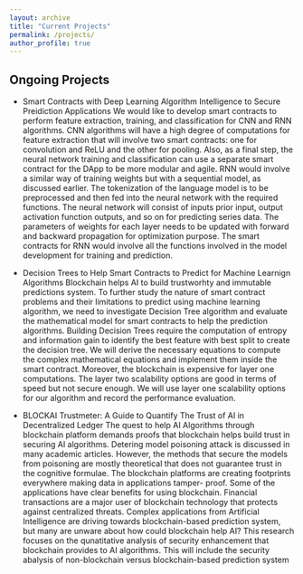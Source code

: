 ```yaml
---
layout: archive
title: "Current Projects"
permalink: /projects/
author_profile: true
---
```


## Ongoing Projects

* Smart Contracts with Deep Learning Algorithm Intelligence to Secure Preidiction Applications
  We would like to develop smart contracts to perform feature extraction, training, and classification for CNN and RNN algorithms. CNN algorithms will have a high degree of computations for feature extraction that will 
  involve two smart contracts: one for convolution and ReLU and the other for pooling. Also, as a final step, the neural network training and classification can use a separate smart contract for the DApp to be more modular 
  and agile. RNN would involve a similar way of training weights but with a sequential model, as discussed earlier. The tokenization of the language model is to be preprocessed and then fed into the neural network with the 
  required functions. The neural network will consist of inputs prior input, output activation function outputs, and so on for predicting series data. The parameters of weights for each layer needs to be updated with 
  forward and backward propagation for optimization purpose. The smart contracts for RNN would involve all the functions involved in the model development for training and prediction.
  
* Decision Trees to Help Smart Contracts to Predict for Machine Learnign Algorithms
  Blockchain helps AI to build trustworhty and immutable predictions system. To further study the nature of smart contract problems and their limitations to predict using machine learning algorithm, we need to investigate 
  Decision Tree algorithm and evaluate the mathematical model for smart contracts to help the prediction algorithms. Building Decision Trees require the computation of entropy and information gain to identify the best 
  feature with best split to create the decision tree. We will derive the necessary equations to compute  the complex mathematical equations and implement them inside the smart contract. Moreover, the blockchain is 
  expensive for layer one computations. The layer two scalability options are good in terms of speed but not secure enough. We will use layer one scalability options for our algorithm and record the performance evaluation. 

* BLOCKAI Trustmeter: A Guide to Quantify The Trust of AI in Decentralized Ledger
  The quest to help AI Algorithms through blockchain platform demands proofs that blockchain helps build trust in securing AI algorithms. Detering model poisoning attack is discussed in many academic articles. However, the 
  methods that secure the models from poisoning are mostly theoretical that does not guarantee trust in the cognitive formulae. The blockchain platforms are creating footprints everywhere making data in applications tamper- 
  proof. Some of the applications have clear benefits for using blockchain. Financial transactions are a major user of blockchain technology that protects against centralized threats. Complex applications from Artificial 
  Intelligence are driving towards blockchain-based prediction system, but many are unware about how could blockchain help AI? This research focuses on the qunatitative analysis of security enhancement that blockchain 
  provides to AI algorithms. This will include the security abalysis of non-blockchain versus blockchain-based prediction system   
  



